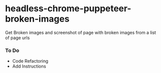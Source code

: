 # headless-chrome-puppeteer-broken-images
Get Broken images and screenshot of page with broken images from a list of page urls

### To Do
* Code Refactoring
* Add Instructions
